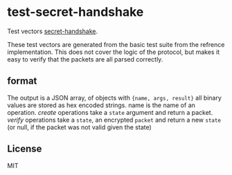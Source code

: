 # test-secret-handshake

Test vectors [secret-handshake](https://github.com/auditdrivencrypto/secret-handshake).

These test vectors are generated from the basic test suite from the refrence implementation.
This does not cover the logic of the protocol, but makes it easy to verify that the packets
are all parsed correctly.

## format

The output is a JSON array, of objects with `{name, args, result}`
all binary values are stored as hex encoded strings.
name is the name of an operation. _create_ operations take a `state` argument and return a packet.
_verify_ operations take a `state`, an encrypted `packet` and return a new `state`
(or null, if the packet was not valid given the state)

## License

MIT
